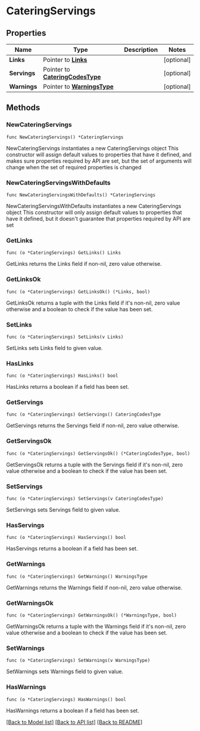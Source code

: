 # CateringServings

## Properties

Name | Type | Description | Notes
------------ | ------------- | ------------- | -------------
**Links** | Pointer to [**Links**](Links.md) |  | [optional] 
**Servings** | Pointer to [**CateringCodesType**](CateringCodesType.md) |  | [optional] 
**Warnings** | Pointer to [**WarningsType**](WarningsType.md) |  | [optional] 

## Methods

### NewCateringServings

`func NewCateringServings() *CateringServings`

NewCateringServings instantiates a new CateringServings object
This constructor will assign default values to properties that have it defined,
and makes sure properties required by API are set, but the set of arguments
will change when the set of required properties is changed

### NewCateringServingsWithDefaults

`func NewCateringServingsWithDefaults() *CateringServings`

NewCateringServingsWithDefaults instantiates a new CateringServings object
This constructor will only assign default values to properties that have it defined,
but it doesn't guarantee that properties required by API are set

### GetLinks

`func (o *CateringServings) GetLinks() Links`

GetLinks returns the Links field if non-nil, zero value otherwise.

### GetLinksOk

`func (o *CateringServings) GetLinksOk() (*Links, bool)`

GetLinksOk returns a tuple with the Links field if it's non-nil, zero value otherwise
and a boolean to check if the value has been set.

### SetLinks

`func (o *CateringServings) SetLinks(v Links)`

SetLinks sets Links field to given value.

### HasLinks

`func (o *CateringServings) HasLinks() bool`

HasLinks returns a boolean if a field has been set.

### GetServings

`func (o *CateringServings) GetServings() CateringCodesType`

GetServings returns the Servings field if non-nil, zero value otherwise.

### GetServingsOk

`func (o *CateringServings) GetServingsOk() (*CateringCodesType, bool)`

GetServingsOk returns a tuple with the Servings field if it's non-nil, zero value otherwise
and a boolean to check if the value has been set.

### SetServings

`func (o *CateringServings) SetServings(v CateringCodesType)`

SetServings sets Servings field to given value.

### HasServings

`func (o *CateringServings) HasServings() bool`

HasServings returns a boolean if a field has been set.

### GetWarnings

`func (o *CateringServings) GetWarnings() WarningsType`

GetWarnings returns the Warnings field if non-nil, zero value otherwise.

### GetWarningsOk

`func (o *CateringServings) GetWarningsOk() (*WarningsType, bool)`

GetWarningsOk returns a tuple with the Warnings field if it's non-nil, zero value otherwise
and a boolean to check if the value has been set.

### SetWarnings

`func (o *CateringServings) SetWarnings(v WarningsType)`

SetWarnings sets Warnings field to given value.

### HasWarnings

`func (o *CateringServings) HasWarnings() bool`

HasWarnings returns a boolean if a field has been set.


[[Back to Model list]](../README.md#documentation-for-models) [[Back to API list]](../README.md#documentation-for-api-endpoints) [[Back to README]](../README.md)


